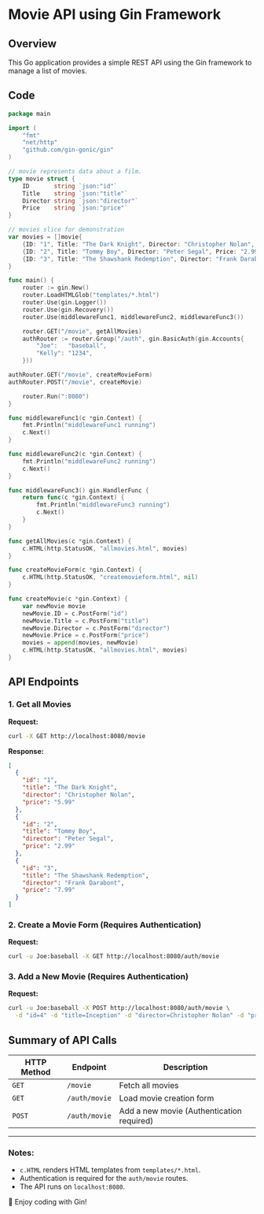 # Movie API using Gin Framework

## Overview

This Go application provides a simple REST API using the Gin framework to manage a list of movies.

## Code

```go
package main

import (
	"fmt"
	"net/http"
	"github.com/gin-gonic/gin"
)

// movie represents data about a film.
type movie struct {
	ID       string `json:"id"`
	Title    string `json:"title"`
	Director string `json:"director"`
	Price    string `json:"price"`
}

// movies slice for demonstration
var movies = []movie{
	{ID: "1", Title: "The Dark Knight", Director: "Christopher Nolan", Price: "5.99"},
	{ID: "2", Title: "Tommy Boy", Director: "Peter Segal", Price: "2.99"},
	{ID: "3", Title: "The Shawshank Redemption", Director: "Frank Darabont", Price: "7.99"},
}

func main() {
	router := gin.New()
	router.LoadHTMLGlob("templates/*.html")
	router.Use(gin.Logger())
	router.Use(gin.Recovery())
	router.Use(middlewareFunc1, middlewareFunc2, middlewareFunc3())

	router.GET("/movie", getAllMovies)
	authRouter := router.Group("/auth", gin.BasicAuth(gin.Accounts{
		"Joe":   "baseball",
		"Kelly": "1234",
	}))

authRouter.GET("/movie", createMovieForm)
authRouter.POST("/movie", createMovie)

	router.Run(":8080")
}

func middlewareFunc1(c *gin.Context) {
	fmt.Println("middlewareFunc1 running")
	c.Next()
}

func middlewareFunc2(c *gin.Context) {
	fmt.Println("middlewareFunc2 running")
	c.Next()
}

func middlewareFunc3() gin.HandlerFunc {
	return func(c *gin.Context) {
		fmt.Println("middlewareFunc3 running")
		c.Next()
	}
}

func getAllMovies(c *gin.Context) {
	c.HTML(http.StatusOK, "allmovies.html", movies)
}

func createMovieForm(c *gin.Context) {
	c.HTML(http.StatusOK, "createmovieform.html", nil)
}

func createMovie(c *gin.Context) {
	var newMovie movie
	newMovie.ID = c.PostForm("id")
	newMovie.Title = c.PostForm("title")
	newMovie.Director = c.PostForm("director")
	newMovie.Price = c.PostForm("price")
	movies = append(movies, newMovie)
	c.HTML(http.StatusOK, "allmovies.html", movies)
}
```

## API Endpoints

### 1. Get all Movies

**Request:**

```sh
curl -X GET http://localhost:8080/movie
```

**Response:**

```json
[
  {
    "id": "1",
    "title": "The Dark Knight",
    "director": "Christopher Nolan",
    "price": "5.99"
  },
  {
    "id": "2",
    "title": "Tommy Boy",
    "director": "Peter Segal",
    "price": "2.99"
  },
  {
    "id": "3",
    "title": "The Shawshank Redemption",
    "director": "Frank Darabont",
    "price": "7.99"
  }
]
```

### 2. Create a Movie Form (Requires Authentication)

**Request:**

```sh
curl -u Joe:baseball -X GET http://localhost:8080/auth/movie
```

### 3. Add a New Movie (Requires Authentication)

**Request:**

```sh
curl -u Joe:baseball -X POST http://localhost:8080/auth/movie \
  -d "id=4" -d "title=Inception" -d "director=Christopher Nolan" -d "price=6.99"
```

## Summary of API Calls

| HTTP Method | Endpoint      | Description                               |
| ----------- | ------------- | ----------------------------------------- |
| `GET`       | `/movie`      | Fetch all movies                          |
| `GET`       | `/auth/movie` | Load movie creation form                  |
| `POST`      | `/auth/movie` | Add a new movie (Authentication required) |

---

### Notes:

- `c.HTML` renders HTML templates from `templates/*.html`.
- Authentication is required for the `auth/movie` routes.
- The API runs on `localhost:8080`.

🚀 Enjoy coding with Gin!

